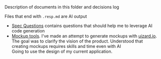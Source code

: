 Description of documents in this folder and decisions log

Files that end with `.resp.md` are AI output

- [Spec Questions](./spec-questions.resp.md) contains questions that should help me to leverage AI code generation
- [Mockup tools](./mockup.resp.md). I've made an attempt to generate mockups with [uizard.io](https://app.uizard.io/). \
    The goal was to clarify the vision of the product. Understood that creating mockups requires skills and time even with AI\
    Going to use the design of my current application.


